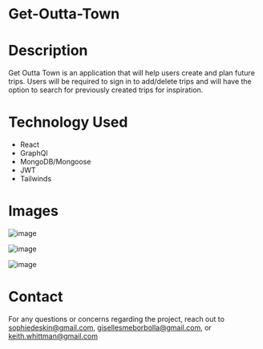 # Get-Outta-Town 

# Description
Get Outta Town is an application that will help users create and plan future trips. Users will be required to sign in to add/delete trips and will have the option to search for previously created trips for inspiration.

# Technology Used
* React
* GraphQl
* MongoDB/Mongoose
* JWT
* Tailwinds


# Images

![image](https://user-images.githubusercontent.com/89003419/140578394-e97b238d-fc90-42f7-8a15-9306db5d2b23.png)

![image](https://user-images.githubusercontent.com/89003419/140578453-fbe5ff30-3446-48e8-b52f-11853ced2467.png)

![image](https://user-images.githubusercontent.com/89003419/140578711-e8aa4279-7f04-49fe-86ff-657fd3248048.png)





# Contact
For any questions or concerns regarding the project, reach out to sophiedeskin@gmail.com, gisellesmeborbolla@gmail.com, or keith.whittman@gmail.com
